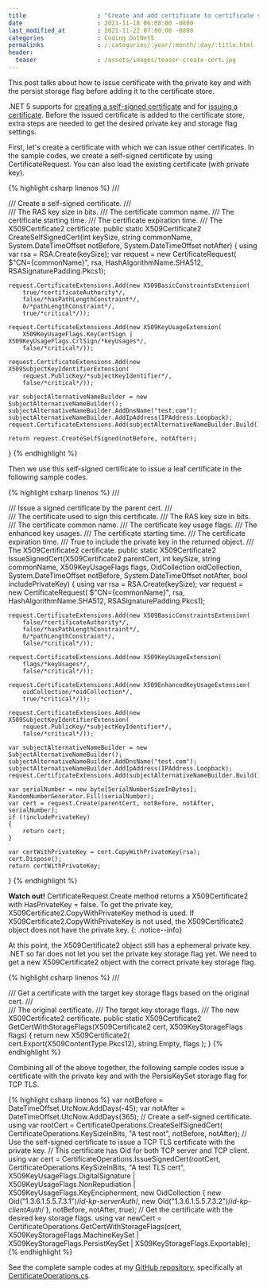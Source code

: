 ```yaml
---
title                    : "Create and add certificate to certificate store in .NET 5."
date                     : 2021-11-18 06:08:00 -0800
last_modified_at         : 2021-11-22 07:00:00 -0800
categories               : Coding DotNet5
permalinks               : /:categories/:year/:month/:day/:title.html
header:
  teaser                 : /assets/images/teaser-create-cert.jpg
---
```


This post talks about how to issue certificate with the private key and with the persist storage flag before adding it to the certificate store.

.NET 5 supports for [creating a self-signed certificate](https://docs.microsoft.com/en-us/dotnet/api/system.security.cryptography.x509certificates.certificaterequest.createselfsigned?view=net-5.0) and for [issuing a certificate](https://docs.microsoft.com/en-us/dotnet/api/system.security.cryptography.x509certificates.certificaterequest.create?view=net-5.0). Before the issued certificate is added to the certificate store, extra steps are needed to get the desired private key and storage flag settings.

First, let's create a certificate with which we can issue other certificates. In the sample codes, we create a self-signed certificate by using CertificateRequest. You can also load the existing certificate (with private key).

{% highlight csharp linenos %}
/// <summary>
/// Create a self-signed certificate.
/// </summary>
/// <param name="keySize">The RAS key size in bits.</param>
/// <param name="commonName">The certificate common name.</param>
/// <param name="notBefore">The certificate starting time.</param>
/// <param name="notAfter">The certificate expiration time.</param>
/// <returns>The X509Certificate2 certificate.</returns>
public static X509Certificate2 CreateSelfSignedCert(int keySize, string commonName,
    System.DateTimeOffset notBefore, System.DateTimeOffset notAfter)
{
    using var rsa = RSA.Create(keySize);
    var request = new CertificateRequest(
        $"CN={commonName}",
        rsa,
        HashAlgorithmName.SHA512,
        RSASignaturePadding.Pkcs1);

    request.CertificateExtensions.Add(new X509BasicConstraintsExtension(
        true/*certificateAuthority*/,
        false/*hasPathLengthConstraint*/,
        0/*pathLengthConstraint*/,
        true/*critical*/));

    request.CertificateExtensions.Add(new X509KeyUsageExtension(
        X509KeyUsageFlags.KeyCertSign | X509KeyUsageFlags.CrlSign/*keyUsages*/,
        false/*critical*/));

    request.CertificateExtensions.Add(new X509SubjectKeyIdentifierExtension(
        request.PublicKey/*subjectKeyIdentifier*/,
        false/*critical*/));

    var subjectAlternativeNameBuilder = new SubjectAlternativeNameBuilder();
    subjectAlternativeNameBuilder.AddDnsName("test.com");
    subjectAlternativeNameBuilder.AddIpAddress(IPAddress.Loopback);
    request.CertificateExtensions.Add(subjectAlternativeNameBuilder.Build());

    return request.CreateSelfSigned(notBefore, notAfter);
}
{% endhighlight %}

Then we use this self-signed certificate to issue a leaf certificate in the following sample codes.

{% highlight csharp linenos %}
/// <summary>
/// Issue a signed certificate by the parent cert.
/// </summary>
/// <param name="parentCert">The certificate used to sign this certificate.</param>
/// <param name="keySize">The RAS key size in bits.</param>
/// <param name="commonName">The certificate common name.</param>
/// <param name="flags">The certificate key usage flags.</param>
/// <param name="oidCollection">The enhanced key usages.</param>
/// <param name="notBefore">The certificate starting time.</param>
/// <param name="notAfter">The certificate expiration time.</param>
/// <param name="includePrivateKey">True to include the private key in the returned object.</param>
/// <returns>The X509Certificate2 certificate.</returns>
public static X509Certificate2 IssueSignedCert(X509Certificate2 parentCert, int keySize, string commonName,
    X509KeyUsageFlags flags, OidCollection oidCollection,
    System.DateTimeOffset notBefore, System.DateTimeOffset notAfter,
    bool includePrivateKey)
{
    using var rsa = RSA.Create(keySize);
    var request = new CertificateRequest(
        $"CN={commonName}",
        rsa,
        HashAlgorithmName.SHA512,
        RSASignaturePadding.Pkcs1);

    request.CertificateExtensions.Add(new X509BasicConstraintsExtension(
        false/*certificateAuthority*/,
        false/*hasPathLengthConstraint*/,
        0/*pathLengthConstraint*/,
        false/*critical*/));

    request.CertificateExtensions.Add(new X509KeyUsageExtension(
        flags/*keyUsages*/,
        false/*critical*/));

    request.CertificateExtensions.Add(new X509EnhancedKeyUsageExtension(
        oidCollection/*oidCollection*/,
        true/*critical*/));

    request.CertificateExtensions.Add(new X509SubjectKeyIdentifierExtension(
        request.PublicKey/*subjectKeyIdentifier*/,
        false/*critical*/));

    var subjectAlternativeNameBuilder = new SubjectAlternativeNameBuilder();
    subjectAlternativeNameBuilder.AddDnsName("test.com");
    subjectAlternativeNameBuilder.AddIpAddress(IPAddress.Loopback);
    request.CertificateExtensions.Add(subjectAlternativeNameBuilder.Build());

    var serialNumber = new byte[SerialNumberSizeInBytes];
    RandomNumberGenerator.Fill(serialNumber);
    var cert = request.Create(parentCert, notBefore, notAfter, serialNumber);
    if (!includePrivateKey)
    {
        return cert;
    }

    var certWithPrivateKey = cert.CopyWithPrivateKey(rsa);
    cert.Dispose();
    return certWithPrivateKey;
}
{% endhighlight %}

**Watch out!** CertificateRequest.Create method returns a X509Certificate2 with HasPrivateKey = false. To get the private key, X509Certificate2.CopyWithPrivateKey method is used. If X509Certificate2.CopyWithPrivateKey is not used, the X509Certificate2 object does not have the private key.
{: .notice--info}

At this point, the X509Certificate2 object still has a ephemeral private key. .NET so far does not let you set the private key storage flag yet. We need to get a new X509Certificate2 object with the correct private key storage flag.

{% highlight csharp linenos %}
/// <summary>
/// Get a certificate with the target key storage flags based on the original cert.
/// </summary>
/// <param name="cert">The original certificate.</param>
/// <param name="flags">The target key storage flags.</param>
/// <returns>The new  X509Certificate2 certificate.</returns>
public static X509Certificate2 GetCertWithStorageFlags(X509Certificate2 cert, X509KeyStorageFlags flags)
{
    return new X509Certificate2(
        cert.Export(X509ContentType.Pkcs12),
        string.Empty, flags
    );
}
{% endhighlight %}

Combining all of the above together, the following sample codes issue a certificate with the private key and with the PersisKeySet storage flag for TCP TLS.

{% highlight csharp linenos %}
var notBefore = DateTimeOffset.UtcNow.AddDays(-45);
var notAfter = DateTimeOffset.UtcNow.AddDays(365);
// Create a self-signed certificate.
using var rootCert = CertificateOperations.CreateSelfSignedCert(
    CertificateOperations.KeySizeInBits, "A test root",
    notBefore, notAfter);
// Use the self-signed certificate to issue a TCP TLS certificate with the private key.
// This certificate has Oid for both TCP server and TCP client.
using var cert = CertificateOperations.IssueSignedCert(rootCert,
    CertificateOperations.KeySizeInBits, "A test TLS cert",
    X509KeyUsageFlags.DigitalSignature | X509KeyUsageFlags.NonRepudiation |
    X509KeyUsageFlags.KeyEncipherment,
    new OidCollection
    {
        new Oid("1.3.6.1.5.5.7.3.1")/*id-kp-serverAuth*/,
        new Oid("1.3.6.1.5.5.7.3.2")/*id-kp-clientAuth*/
    },
    notBefore, notAfter, true);
// Get the certificate with the desired key storage flags.
using var newCert = CertificateOperations.GetCertWithStorageFlags(cert,
    X509KeyStorageFlags.MachineKeySet | X509KeyStorageFlags.PersistKeySet |
    X509KeyStorageFlags.Exportable);
{% endhighlight %}

See the complete sample codes at my [GitHub repository](https://github.com/charlehsin/net5-crypto-tutorial), specifically at [CertificateOperations.cs](https://github.com/charlehsin/net5-crypto-tutorial/blob/main/app/Certificates/CertificateOperations.cs).

